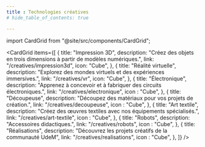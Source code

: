 ```yaml
---
title : Technologies créatives
# hide_table_of_contents: true

---
```


import CardGrid from "@site/src/components/CardGrid";


<CardGrid
  items={[
    {
      title: "Impression 3D",
      description: "Créez des objets en trois dimensions à partir de modèles numériques.",
      link: "/creatives/impression3d",
      icon: "Cube",
    },
    {
      title: "Réalité virtuelle",
      description: "Explorez des mondes virtuels et des expériences immersives.",
      link: "/creatives/vr",
      icon: "Cube",
    },
    {
      title: "Électronique",
      description: "Apprenez à concevoir et à fabriquer des circuits électroniques.",
      link: "/creatives/electronique",
      icon : "Cube",
    },
    {
      title: "Découpeuse",
      description: "Découpez des matériaux pour vos projets de création.",
      link: "/creatives/decoupeuse",
      icon : "Cube",
    },
    {
      title: "Art textile",
      description: "Créez des œuvres textiles avec nos équipements spécialisés.",
      link: "/creatives/art-textile",
      icon : "Cube",
    },
    {
      title: "Robots",
      description: "Accessoires didactiques.",
      link: "/creatives/robots",
      icon : "Cube",
    },
    {
      title: "Réalisations",
      description: "Découvrez les projets créatifs de la communauté UdeM",
      link: "/creatives/realisations",
      icon : "Cube",
    },
  ]}
/>